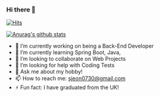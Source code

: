 ### Hi there 👋
[![Hits](https://hits.seeyoufarm.com/api/count/incr/badge.svg?url=https%3A%2F%2Fgithub.com%2FNickolodeon98&count_bg=%2379C83D&title_bg=%23555555&icon=&icon_color=%23E7E7E7&title=hits&edge_flat=false)](https://hits.seeyoufarm.com)

[![Anurag's github stats](https://github-readme-stats.vercel.app/api?username=Nickolodeon98)](https://github.com/anuraghazra/github-readme-stats)

- 🔭 I’m currently working on being a Back-End Developer
- 🌱 I’m currently learning Spring Boot, Java, 
- 👯 I’m looking to collaborate on Web Projects
- 🤔 I’m looking for help with Coding Tests
- 💬 Ask me about my hobby!
- 📫 How to reach me: sjeon0730@gmail.com
- ⚡ Fun fact: I have graduated from the UK!
